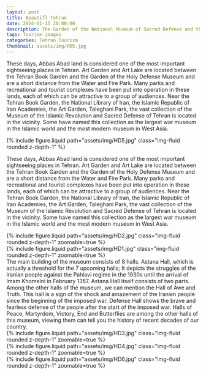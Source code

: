 ```yaml
---
layout: post
title: Beautifl Tehran
date: 2024-01-15 20:00:00
description: The Garden of the National Museum of Sacred Defense and the Garden of Books
tags: Tourism images
categories: Tehran Tourism
thumbnail: assets/img/HD5.jpg
---
```


These days, Abbas Abad land is considered one of the most important sightseeing places in Tehran. Art Garden and Art Lake are located between the Tehran Book Garden and the Garden of the Holy Defense Museum and are a short distance from the Water and Fire Park. Many parks and recreational and tourist complexes have been put into operation in these lands, each of which can be attractive to a group of audiences. Near the Tehran Book Garden, the National Library of Iran, the Islamic Republic of Iran Academies, the Art Garden, Taleghani Park, the vast collection of the Museum of the Islamic Revolution and Sacred Defense of Tehran is located in the vicinity. Some have named this collection as the largest war museum in the Islamic world and the most modern museum in West Asia.

<div class="row mt-3">
    <div class="col-sm mt-3 mt-md-0">
        {% include figure.liquid path="assets/img/HD5.jpg" class="img-fluid rounded z-depth-1" %}
    </div>
</div>

These days, Abbas Abad land is considered one of the most important sightseeing places in Tehran. Art Garden and Art Lake are located between the Tehran Book Garden and the Garden of the Holy Defense Museum and are a short distance from the Water and Fire Park. Many parks and recreational and tourist complexes have been put into operation in these lands, each of which can be attractive to a group of audiences. Near the Tehran Book Garden, the National Library of Iran, the Islamic Republic of Iran Academies, the Art Garden, Taleghani Park, the vast collection of the Museum of the Islamic Revolution and Sacred Defense of Tehran is located in the vicinity. Some have named this collection as the largest war museum in the Islamic world and the most modern museum in West Asia.
<div class="row mt-3">
    <div class="col-sm mt-3 mt-md-0">
        {% include figure.liquid path="assets/img/HD2.jpg" class="img-fluid rounded z-depth-1" zoomable=true %}
    </div>
    <div class="col-sm mt-3 mt-md-0">
        {% include figure.liquid path="assets/img/HD1.jpg" class="img-fluid rounded z-depth-1" zoomable=true %}
    </div>
</div>
The main building of the museum consists of 8 halls. Astana Hall, which is actually a threshold for the 7 upcoming halls; It depicts the struggles of the Iranian people against the Pahlavi regime in the 1930s until the arrival of Imam Khomeini in February 1357. Astana Hall itself consists of two parts. Among the other halls of the museum, we can mention the Hall of Awe and Truth. This hall is a sign of the shock and amazement of the Iranian people since the beginning of the imposed war. Defense Hall shows the brave and fearless defense of the people after the start of the imposed war. Halls of Peace, Martyrdom, Victory, End and Butterflies are among the other halls of this museum, viewing them can tell you the history of recent decades of our country.

<div class="row mt-3">
    <div class="col-sm mt-3 mt-md-0">
        {% include figure.liquid path="assets/img/HD3.jpg" class="img-fluid rounded z-depth-1" zoomable=true %}
    </div>
    <div class="col-sm mt-3 mt-md-0">
        {% include figure.liquid path="assets/img/HD4.jpg" class="img-fluid rounded z-depth-1" zoomable=true %}
    </div>
    <div class="col-sm mt-3 mt-md-0">
        {% include figure.liquid path="assets/img/HD6.jpg" class="img-fluid rounded z-depth-1" zoomable=true %}
    </div>
</div>
